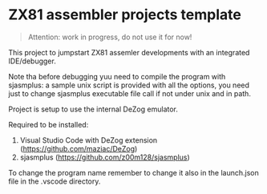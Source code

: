 # ZX81 assembler projects template

> Attention: work in progress, do not use it for now!

This project to jumpstart ZX81 assemler developments with an integrated IDE/debugger.

Note tha before debugging yuu need to compile the program with sjasmplus: a sample unix script is provided with all the options, you need just to change sjasmplus executable file call if not under unix and in path.

Project is setup to use the internal DeZog emulator.

Required to be installed:
1. Visual Studio Code with DeZog extension (https://github.com/maziac/DeZog)
2. sjasmplus (https://github.com/z00m128/sjasmplus)

To change the program name remember to change it also in the launch.json file in the .vscode directory.

